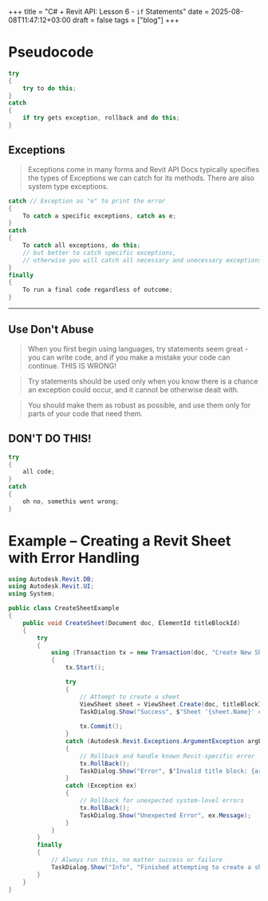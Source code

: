 +++
title = "C# + Revit API: Lesson 6 - `if` Statements"
date = 2025-08-08T11:47:12+03:00
draft = false
tags = ["blog"]
+++

# Pseudocode

```C#
try 
{
	try to do this;
}
catch
{
	if try gets exception, rollback and do this;
}
```

## Exceptions

 >Exceptions come in many forms and Revit API Docs typically specifies the types of Exceptions we can catch for its methods. There are also system type exceptions.
 
```C#
catch // Exception as "e" to print the error
{
	To catch a specific exceptions, catch as e;
}
catch
{
	To catch all exceptions, do this; 
	// but better to catch specific exceptions, 
	// otherwise you will catch all necessary and unecessary exceptions.
}
finally
{
	To run a final code regardless of outcome;
}
```

---
## Use Don't Abuse
 > When you first begin using languages, try statements seem great - you can write code, and if you make a mistake your code can continue. THIS IS WRONG!

 > Try statements should be used only when you know there is a chance an exception could occur, and it cannot be otherwise dealt with. 

 > You should make them as robust as possible, and use them only for parts of your code that need them.
 
## DON'T DO THIS!
```C#
try
{
	all code;
}
catch
{
	oh no, somethis went wrong;
}
```

# Example – Creating a Revit Sheet with Error Handling

```C#
using Autodesk.Revit.DB;
using Autodesk.Revit.UI;
using System;

public class CreateSheetExample
{
    public void CreateSheet(Document doc, ElementId titleBlockId)
    {
        try
        {
            using (Transaction tx = new Transaction(doc, "Create New Sheet"))
            {
                tx.Start();

                try
                {
                    // Attempt to create a sheet
                    ViewSheet sheet = ViewSheet.Create(doc, titleBlockId);
                    TaskDialog.Show("Success", $"Sheet '{sheet.Name}' created!");
                    
                    tx.Commit();
                }
                catch (Autodesk.Revit.Exceptions.ArgumentException argEx)
                {
                    // Rollback and handle known Revit-specific error
                    tx.RollBack();
                    TaskDialog.Show("Error", $"Invalid title block: {argEx.Message}");
                }
                catch (Exception ex)
                {
                    // Rollback for unexpected system-level errors
                    tx.RollBack();
                    TaskDialog.Show("Unexpected Error", ex.Message);
                }
            }
        }
        finally
        {
            // Always run this, no matter success or failure
            TaskDialog.Show("Info", "Finished attempting to create a sheet.");
        }
    }
}
```
